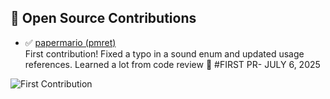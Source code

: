 ## 🌱 Open Source Contributions

- ✅ [papermario (pmret)](https://github.com/pmret/papermario/pull/1240)  
  First contribution! Fixed a typo in a sound enum and updated usage references. Learned a lot from code review 💬
  #FIRST PR- JULY 6, 2025

![First Contribution](https://img.shields.io/badge/Open--Source-First%20Contribution-brightgreen)
